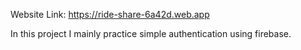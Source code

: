 Website Link:
https://ride-share-6a42d.web.app

In this project I mainly practice simple authentication using firebase.
